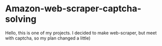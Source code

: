 # Amazon-web-scraper-captcha-solving
Hello, this is one of my projects. I decided to make web-scraper, but meet with captcha, so my plan changed a little)
